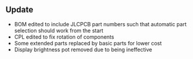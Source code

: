 ## Update
- BOM edited to include JLCPCB part numbers such that automatic part selection should work from the start
- CPL edited to fix rotation of components
- Some extended parts replaced by basic parts for lower cost
- Display brightness pot removed due to being ineffective
